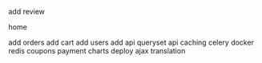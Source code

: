 add review

home

add orders
add cart
add users
add api
queryset  api
caching
celery
docker
redis
coupons
payment
charts
deploy
ajax
translation
